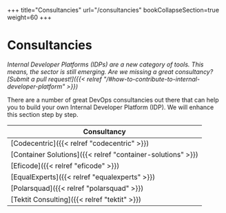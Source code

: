 +++
title="Consultancies"
url="/consultancies"
bookCollapseSection=true
weight=60
+++

# Consultancies

_Internal Developer Platforms (IDPs) are a new category of tools. This means, the sector is still emerging. Are we missing a great consultancy? [Submit a pull request!]({{< relref "/#how-to-contribute-to-internal-developer-platform" >}})_

There are a number of great DevOps consultancies out there that can help you to build your own Internal Developer Platform (IDP). We will enhance this section step by step.

**Consultancy** |
--- |
[Codecentric]({{< relref "codecentric" >}}) |
[Container Solutions]({{< relref "container-solutions" >}}) |
[Eficode]({{< relref "eficode" >}}) |
[EqualExperts]({{< relref "equalexperts" >}}) |
[Polarsquad]({{< relref "polarsquad" >}}) |
[Tektit Consulting]({{< relref "tektit" >}}) |

